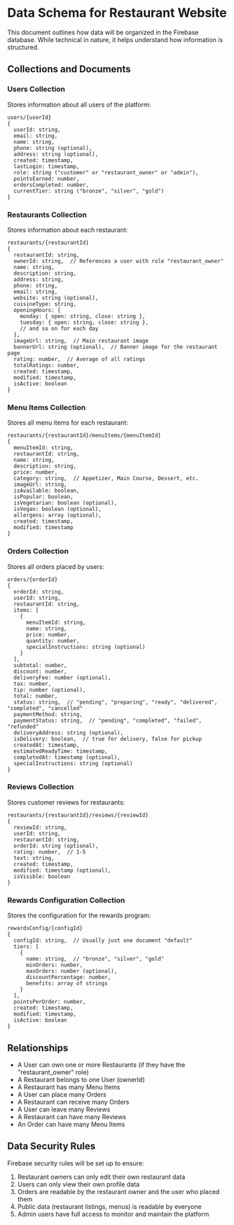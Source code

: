 # Data Schema for Restaurant Website

This document outlines how data will be organized in the Firebase database. While technical in nature, it helps understand how information is structured.

## Collections and Documents

### Users Collection
Stores information about all users of the platform:

```
users/{userId}
{
  userId: string,
  email: string,
  name: string,
  phone: string (optional),
  address: string (optional),
  created: timestamp,
  lastLogin: timestamp,
  role: string ("customer" or "restaurant_owner" or "admin"),
  pointsEarned: number,
  ordersCompleted: number,
  currentTier: string ("bronze", "silver", "gold")
}
```

### Restaurants Collection
Stores information about each restaurant:

```
restaurants/{restaurantId}
{
  restaurantId: string,
  ownerId: string,  // References a user with role "restaurant_owner"
  name: string,
  description: string,
  address: string,
  phone: string,
  email: string,
  website: string (optional),
  cuisineType: string,
  openingHours: {
    monday: { open: string, close: string },
    tuesday: { open: string, close: string },
    // and so on for each day
  },
  imageUrl: string,  // Main restaurant image
  bannerUrl: string (optional),  // Banner image for the restaurant page
  rating: number,  // Average of all ratings
  totalRatings: number,
  created: timestamp,
  modified: timestamp,
  isActive: boolean
}
```

### Menu Items Collection
Stores all menu items for each restaurant:

```
restaurants/{restaurantId}/menuItems/{menuItemId}
{
  menuItemId: string,
  restaurantId: string,
  name: string,
  description: string,
  price: number,
  category: string,  // Appetizer, Main Course, Dessert, etc.
  imageUrl: string,
  isAvailable: boolean,
  isPopular: boolean,
  isVegetarian: boolean (optional),
  isVegan: boolean (optional),
  allergens: array (optional),
  created: timestamp,
  modified: timestamp
}
```

### Orders Collection
Stores all orders placed by users:

```
orders/{orderId}
{
  orderId: string,
  userId: string,
  restaurantId: string,
  items: [
    {
      menuItemId: string,
      name: string,
      price: number,
      quantity: number,
      specialInstructions: string (optional)
    }
  ],
  subtotal: number,
  discount: number,
  deliveryFee: number (optional),
  tax: number,
  tip: number (optional),
  total: number,
  status: string,  // "pending", "preparing", "ready", "delivered", "completed", "cancelled"
  paymentMethod: string,
  paymentStatus: string,  // "pending", "completed", "failed", "refunded"
  deliveryAddress: string (optional),
  isDelivery: boolean,  // true for delivery, false for pickup
  createdAt: timestamp,
  estimatedReadyTime: timestamp,
  completedAt: timestamp (optional),
  specialInstructions: string (optional)
}
```

### Reviews Collection
Stores customer reviews for restaurants:

```
restaurants/{restaurantId}/reviews/{reviewId}
{
  reviewId: string,
  userId: string,
  restaurantId: string,
  orderId: string (optional),
  rating: number,  // 1-5
  text: string,
  created: timestamp,
  modified: timestamp (optional),
  isVisible: boolean
}
```

### Rewards Configuration Collection
Stores the configuration for the rewards program:

```
rewardsConfig/{configId}
{
  configId: string,  // Usually just one document "default"
  tiers: [
    {
      name: string,  // "bronze", "silver", "gold"
      minOrders: number,
      maxOrders: number (optional),
      discountPercentage: number,
      benefits: array of strings
    }
  ],
  pointsPerOrder: number,
  created: timestamp,
  modified: timestamp,
  isActive: boolean
}
```

## Relationships

- A User can own one or more Restaurants (if they have the "restaurant_owner" role)
- A Restaurant belongs to one User (ownerId)
- A Restaurant has many Menu Items
- A User can place many Orders
- A Restaurant can receive many Orders
- A User can leave many Reviews
- A Restaurant can have many Reviews
- An Order can have many Menu Items

## Data Security Rules

Firebase security rules will be set up to ensure:

1. Restaurant owners can only edit their own restaurant data
2. Users can only view their own profile data
3. Orders are readable by the restaurant owner and the user who placed them
4. Public data (restaurant listings, menus) is readable by everyone
5. Admin users have full access to monitor and maintain the platform 